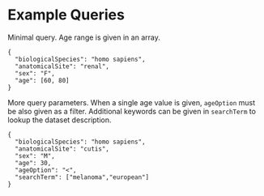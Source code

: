 # Example Queries
Minimal query. Age range is given in an array.
```
{
  "biologicalSpecies": "homo sapiens",
  "anatomicalSite": "renal",
  "sex": "F",
  "age": [60, 80]
}
```
More query parameters. When a single age value is given, `ageOption` must be also given as a filter. Additional keywords can be given in `searchTerm` to lookup the dataset description.
```
{
  "biologicalSpecies": "homo sapiens",
  "anatomicalSite": "cutis",
  "sex": "M",
  "age": 30,
  "ageOption": "<",
  "searchTerm": ["melanoma","european"]
}
```
